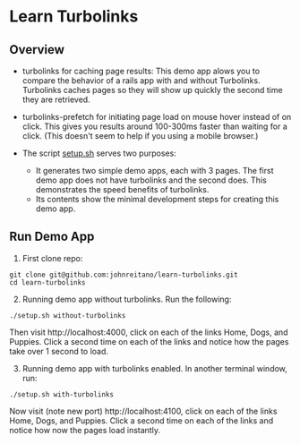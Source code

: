 # Learn Turbolinks

## Overview

* turbolinks for caching page results: This demo app alows you to compare the behavior of a rails app with and without Turbolinks. Turbolinks caches pages so they will show up quickly the second time they are retrieved.

* turbolinks-prefetch for initiating page load on mouse hover instead of on click. This gives you results around 100-300ms faster than waiting for a click. (This doesn't seem to help if you using a mobile browser.)

* The script [setup.sh](./setup.sh) serves two purposes:
    * It generates two simple demo apps, each with 3 pages. The first demo app does not have turbolinks and the second does. This demonstrates the speed benefits of turbolinks.
    * Its contents show the minimal development steps for creating this demo app.



## Run Demo App


1. First clone repo:

```
git clone git@github.com:johnreitano/learn-turbolinks.git
cd learn-turbolinks
```

2. Running demo app without turbolinks. Run the following:

```
./setup.sh without-turbolinks
```

Then visit http://localhost:4000, click on each of the links Home, Dogs, and Puppies. Click a second time on each of the links and notice how the pages take over 1 second to load.

3. Running demo app with turbolinks enabled. In another terminal window, run:

```
./setup.sh with-turbolinks
```

Now visit (note new port) http://localhost:4100, click on each of the links Home, Dogs, and Puppies. Click a second time on each of the links and notice how now the pages load instantly.
